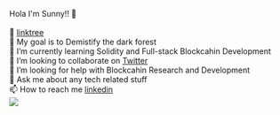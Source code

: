 Hola I'm Sunny!! 👋<br> <br>
🔗 [linktree](https://linktr.ee/UtkarshB) <br>
🔭 My goal is to Demistify the dark forest <br>
🌱 I’m currently learning Solidity and Full-stack Blockcahin Development <br>
👯 I’m looking to collaborate on [Twitter]((https://twitter.com/tisistheway)) <br>
🤔 I’m looking for help with Blockcahin Research and Development <br>
💬 Ask me about any tech related stuff <br>
📫 How to reach me [linkedin](https://www.linkedin.com/in/sunt001/) <br>
<img src="https://github-readme-stats.vercel.app/api?username=tisistheway&show_icons=true&theme=radical">
